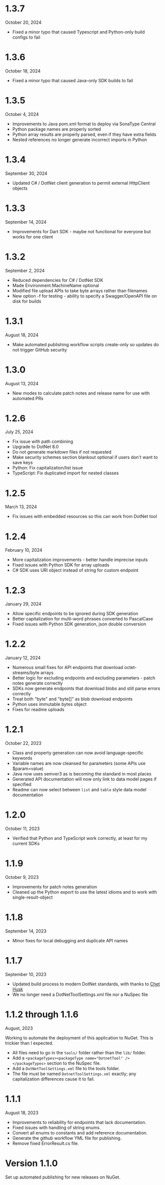 # 1.3.7
October 20, 2024

* Fixed a minor typo that caused Typescript and Python-only build configs to fail

# 1.3.6
October 18, 2024

* Fixed a minor typo that caused Java-only SDK builds to fail

# 1.3.5
October 4, 2024

* Improvements to Java pom.xml format to deploy via SonaType Central
* Python package names are properly sorted
* Python array results are properly parsed, even if they have extra fields
* Nested references no longer generate incorrect imports in Python

# 1.3.4
September 30, 2024

* Updated C# / DotNet client generation to permit external HttpClient objects

# 1.3.3
September 14, 2024

* Improvements for Dart SDK - maybe not functional for everyone but works for one client

# 1.3.2
September 2, 2024

* Reduced dependencies for C# / DotNet SDK
* Made Environment.MachineName optional
* Modified file upload APIs to take byte arrays rather than filenames
* New option -f for testing - ability to specify a Swagger/OpenAPI file on disk for builds

# 1.3.1
August 18, 2024

* Make automated publishing workflow scripts create-only so updates do not trigger GitHub security

# 1.3.0
August 13, 2024

* New modes to calculate patch notes and release name for use with automated PRs 

# 1.2.6
July 25, 2024

* Fix issue with path combining
* Upgrade to DotNet 8.0
* Do not generate markdown files if not requested
* Make security schemes section blankout optional if users don't want to save keys
* Python: Fix capitalization/list issue
* TypeScript: Fix duplicated import for nested classes

# 1.2.5
March 13, 2024

* Fix issues with embedded resources so this can work from DotNet tool

# 1.2.4
February 10, 2024

* More capitalization improvements - better handle imprecise inputs
* Fixed issues with Python SDK for array uploads
* C# SDK uses URI object instead of string for custom endpoint

# 1.2.3
January 29, 2024

* Allow specific endpoints to be ignored during SDK generation
* Better capitalization for multi-word phrases converted to PascalCase
* Fixed issues with Python SDK generation, json double conversion

# 1.2.2
January 12, 2024

* Numerous small fixes for API endpoints that download octet-streams/byte arrays
* Better logic for excluding endpoints and excluding parameters - patch notes generate correctly
* SDKs now generate endpoints that download blobs and still parse errors correctly
* Treat both "byte" and "byte[]" as blob download endpoints
* Python uses immutable bytes object
* Fixes for readme uploads

# 1.2.1
October 22, 2023

* Class and property generation can now avoid language-specific keywords
* Variable names are now cleansed for parameters (some APIs use $param=value)
* Java now uses semver3 as is becoming the standard in most places
* Generated API documentation will now only link to data model pages if specified
* Readme can now select between `list` and `table` style data model documentation

# 1.2.0
October 11, 2023

* Verified that Python and TypeScript work correctly, at least for my current SDKs

# 1.1.9
October 9, 2023

* Improvements for patch notes generation
* Cleaned up the Python export to use the latest idioms and to work with single-result-object

# 1.1.8
September 14, 2023

* Minor fixes for local debugging and duplicate API names

# 1.1.7
September 10, 2023

* Updated build process to modern DotNet standards, with thanks to [Chet Husk](https://github.com/baronfel)
* We no longer need a DotNetToolSettings.xml file nor a NuSpec file

# 1.1.2 through 1.1.6
August, 2023

Working to automate the deployment of this application to NuGet.
This is trickier than I expected.
* All files need to go in the `tools/` folder rather than the `lib/` folder.
* Add a `<packageTypes><packageType name="DotnetTool" /></packageTypes>` section to the NuSpec file.
* Add a `DotNetToolSettings.xml` file to the tools folder. 
* The file must be named `DotnetToolSettings.xml` exactly; any capitalization differences cause it to fail.

# 1.1.1
August 18, 2023

* Improvements to reliability for endpoints that lack documentation.
* Fixed issues with handling of string enums.
* Convert all enums to constants and add reference documentation.
* Generate the github workflow YML file for publishing.
* Remove fixed ErrorResult.cs file.

# Version 1.1.0

Set up automated publishing for new releases on NuGet.